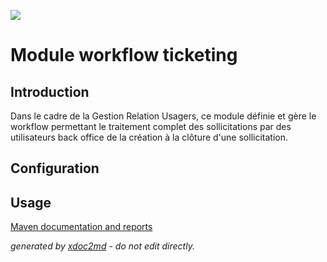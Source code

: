 ![](http://dev.lutece.paris.fr/jenkins/buildStatus/icon?job=gru-module-workflow-ticketing-deploy)
# Module workflow ticketing

## Introduction

Dans le cadre de la Gestion Relation Usagers, ce module définie et gère le workflow permettant le traitement complet des sollicitations par des utilisateurs back office de la création à la clôture d'une sollicitation.

## Configuration

## Usage


[Maven documentation and reports](http://dev.lutece.paris.fr/plugins/module-workflow-ticketing/)



 *generated by [xdoc2md](https://github.com/lutece-platform/tools-maven-xdoc2md-plugin) - do not edit directly.*